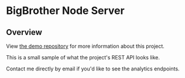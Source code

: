 # BigBrother Node Server

## Overview

View [the demo repository](https://github.com/Kggupta/BigBrother-Demo) for more information about this project. 

This is a small sample of what the project's REST API looks like. 

Contact me directly by email if you'd like to see the analytics endpoints.
